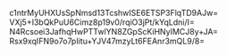 c1ntrMyUHXUsSpNmsd13TcshwISE6ETSP3FlqTD9AJw=
VXj5+I3bQkPuU6Cimz8p19v0/rqiO3jPt/kYqLdni/I=
N4Rcsoei3JafhqHwPTTwlYN8ZGpScKiHNyIMCJ8y+JA=
Rsx9xqIFN9o7o7pIitu+YJV47mzyLt6FEAnr3mQL9/8=
